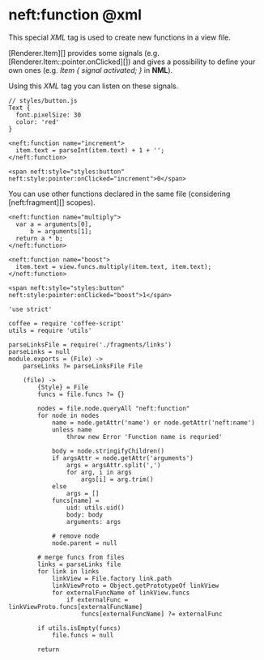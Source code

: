 neft:function @xml
==================

This special *XML* tag is used to create new functions in a view file.

[Renderer.Item][] provides some signals (e.g. [Renderer.Item::pointer.onClicked][])
and gives a possibility to define your own ones
(e.g. *Item { signal activated; }* in **NML**).

Using this *XML* tag you can listen on these signals.

```
// styles/button.js
Text {
  font.pixelSize: 30
  color: 'red'
}

<neft:function name="increment">
  item.text = parseInt(item.text) + 1 + '';
</neft:function>

<span neft:style="styles:button" neft:style:pointer:onClicked="increment">0</span>
```

You can use other functions declared in the same file (considering [neft:fragment][] scopes).

```
<neft:function name="multiply">
  var a = arguments[0],
      b = arguments[1];
  return a * b;
</neft:function>

<neft:function name="boost">
  item.text = view.funcs.multiply(item.text, item.text);
</neft:function>

<span neft:style="styles:button" neft:style:pointer:onClicked="boost">1</span>
```

	'use strict'

	coffee = require 'coffee-script'
	utils = require 'utils'

	parseLinksFile = require('./fragments/links')
	parseLinks = null
	module.exports = (File) ->
		parseLinks ?= parseLinksFile File

		(file) ->
			{Style} = File
			funcs = file.funcs ?= {}

			nodes = file.node.queryAll "neft:function"
			for node in nodes
				name = node.getAttr('name') or node.getAttr('neft:name')
				unless name
					throw new Error 'Function name is requried'

				body = node.stringifyChildren()
				if argsAttr = node.getAttr('arguments')
					args = argsAttr.split(',')
					for arg, i in args
						args[i] = arg.trim()
				else
					args = []
				funcs[name] =
					uid: utils.uid()
					body: body
					arguments: args

				# remove node
				node.parent = null

			# merge funcs from files
			links = parseLinks file
			for link in links
				linkView = File.factory link.path
				linkViewProto = Object.getPrototypeOf linkView
				for externalFuncName of linkView.funcs
					if externalFunc = linkViewProto.funcs[externalFuncName]
						funcs[externalFuncName] ?= externalFunc

			if utils.isEmpty(funcs)
				file.funcs = null

			return

